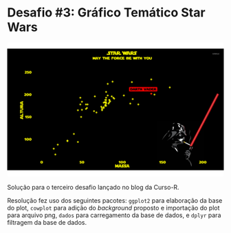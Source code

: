 # Desafio #3: Gráfico Temático Star Wars

![Solução final](https://github.com/brunomontezano/grafico-star-wars/blob/main/plot_final.png?raw=true)

Solução para o terceiro desafio lançado
no blog da Curso-R.

Resolução fez uso dos seguintes pacotes:
`ggplot2` para elaboração da base do plot,
`cowplot` para adição do *background* proposto
e importação do plot para arquivo png,
`dados` para carregamento da base de dados,
e `dplyr` para filtragem da base de dados.
